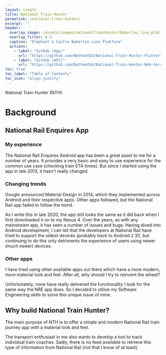 ```yaml
---
layout: single
title: National Train Hunter
permalink: /national-train-hunter/
excerpt: ""
header:
  overlay_image: /assets/images/nationaltrainhunter/bakerloo_line_platform.jpg
  overlay_filter: 0.5
  caption: "Elephant & Castle Bakerloo Line Platform"
  actions:
    - label: "GitHub (App)"
      url: "https://github.com/NathanO14/National-Train-Hunter-Flutter"
    - label: "GitHub (API)"
      url: "https://github.com/NathanO14/National-Train-Hunter-Web-Service"
toc: true
toc_label: "Table of Contents"
toc_icon: "align-justify"
---
```

National Train Hunter (NTH) 

# Background

## National Rail Enquires App

### My experience
The National Rail Enquires Android app has been a great asset to
me for a number of years. It provides a very basic and easy to use
experience for the common use case (checking train ETA times). But
since I started using the app in late 2013, it hasn't really changed.

### Changing trends
Google announced Material Design in 2014, which they implemented across
Android and their respective apps. Other apps followed, but the National
Rail app failed to follow the trend.

As I write this in late 2020, the app still looks the same as it did back
when I first downloaded it on to my Nexus 4. Over the years, as with any
mainstream app, it has seen a number of issues and bugs. Having dived into
Android development, I can tell that the developers at National Rail have
tried to support the oldest devices (probably back to Android 2.3!), but
continuing to do this only detriments the experience of users using newer
(much newer) devices.

### Other apps
I have tried using other available apps out there which have a more
modern, more material look and feel. After all, why should I try to
reinvent the wheel?

Unfortunately, none have really delivered the functionality I look
for the same way the NRE app does. So I decided to utilise my Software
Engineering skills to solve this unique issue of mine.

## Why build National Train Hunter?
The main purpose of NTH is to offer a simple and modern National Rail
train journey app with a material look and feel.

The transport enthusiast in me also wants to develop a tool to track
individual train coaches. Sadly, there is no feed available to retrieve
this type of information from National Rail (not that I know of at least).